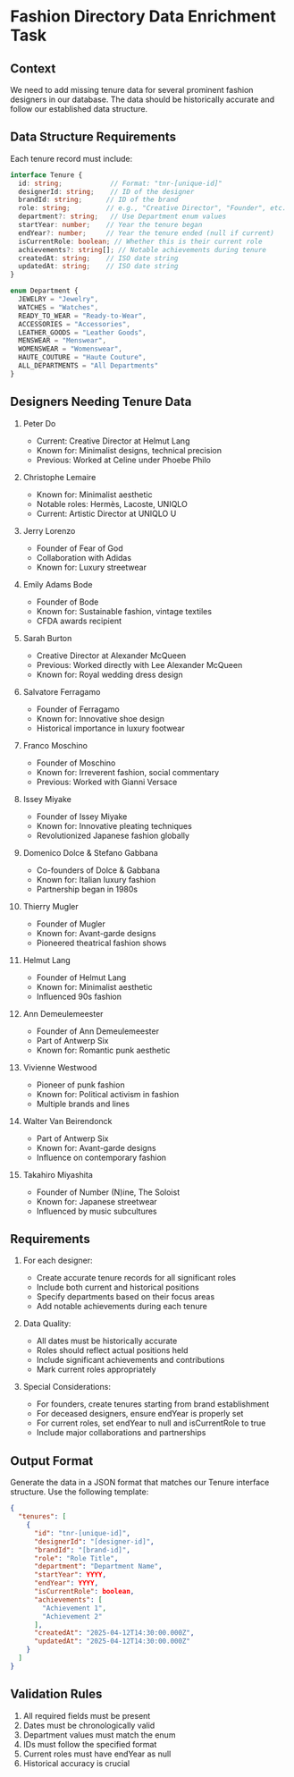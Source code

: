 # Fashion Directory Data Enrichment Task

## Context
We need to add missing tenure data for several prominent fashion designers in our database. The data should be historically accurate and follow our established data structure.

## Data Structure Requirements
Each tenure record must include:
```typescript
interface Tenure {
  id: string;            // Format: "tnr-[unique-id]"
  designerId: string;    // ID of the designer
  brandId: string;      // ID of the brand
  role: string;         // e.g., "Creative Director", "Founder", etc.
  department?: string;   // Use Department enum values
  startYear: number;    // Year the tenure began
  endYear?: number;     // Year the tenure ended (null if current)
  isCurrentRole: boolean; // Whether this is their current role
  achievements?: string[]; // Notable achievements during tenure
  createdAt: string;    // ISO date string
  updatedAt: string;    // ISO date string
}

enum Department {
  JEWELRY = "Jewelry",
  WATCHES = "Watches",
  READY_TO_WEAR = "Ready-to-Wear",
  ACCESSORIES = "Accessories",
  LEATHER_GOODS = "Leather Goods",
  MENSWEAR = "Menswear",
  WOMENSWEAR = "Womenswear",
  HAUTE_COUTURE = "Haute Couture",
  ALL_DEPARTMENTS = "All Departments"
}
```

## Designers Needing Tenure Data

1. Peter Do
   - Current: Creative Director at Helmut Lang
   - Known for: Minimalist designs, technical precision
   - Previous: Worked at Celine under Phoebe Philo

2. Christophe Lemaire
   - Known for: Minimalist aesthetic
   - Notable roles: Hermès, Lacoste, UNIQLO
   - Current: Artistic Director at UNIQLO U

3. Jerry Lorenzo
   - Founder of Fear of God
   - Collaboration with Adidas
   - Known for: Luxury streetwear

4. Emily Adams Bode
   - Founder of Bode
   - Known for: Sustainable fashion, vintage textiles
   - CFDA awards recipient

5. Sarah Burton
   - Creative Director at Alexander McQueen
   - Previous: Worked directly with Lee Alexander McQueen
   - Known for: Royal wedding dress design

6. Salvatore Ferragamo
   - Founder of Ferragamo
   - Known for: Innovative shoe design
   - Historical importance in luxury footwear

7. Franco Moschino
   - Founder of Moschino
   - Known for: Irreverent fashion, social commentary
   - Previous: Worked with Gianni Versace

8. Issey Miyake
   - Founder of Issey Miyake
   - Known for: Innovative pleating techniques
   - Revolutionized Japanese fashion globally

9. Domenico Dolce & Stefano Gabbana
   - Co-founders of Dolce & Gabbana
   - Known for: Italian luxury fashion
   - Partnership began in 1980s

10. Thierry Mugler
    - Founder of Mugler
    - Known for: Avant-garde designs
    - Pioneered theatrical fashion shows

11. Helmut Lang
    - Founder of Helmut Lang
    - Known for: Minimalist aesthetic
    - Influenced 90s fashion

12. Ann Demeulemeester
    - Founder of Ann Demeulemeester
    - Part of Antwerp Six
    - Known for: Romantic punk aesthetic

13. Vivienne Westwood
    - Pioneer of punk fashion
    - Known for: Political activism in fashion
    - Multiple brands and lines

14. Walter Van Beirendonck
    - Part of Antwerp Six
    - Known for: Avant-garde designs
    - Influence on contemporary fashion

15. Takahiro Miyashita
    - Founder of Number (N)ine, The Soloist
    - Known for: Japanese streetwear
    - Influenced by music subcultures

## Requirements

1. For each designer:
   - Create accurate tenure records for all significant roles
   - Include both current and historical positions
   - Specify departments based on their focus areas
   - Add notable achievements during each tenure

2. Data Quality:
   - All dates must be historically accurate
   - Roles should reflect actual positions held
   - Include significant achievements and contributions
   - Mark current roles appropriately

3. Special Considerations:
   - For founders, create tenures starting from brand establishment
   - For deceased designers, ensure endYear is properly set
   - For current roles, set endYear to null and isCurrentRole to true
   - Include major collaborations and partnerships

## Output Format
Generate the data in a JSON format that matches our Tenure interface structure. Use the following template:

```json
{
  "tenures": [
    {
      "id": "tnr-[unique-id]",
      "designerId": "[designer-id]",
      "brandId": "[brand-id]",
      "role": "Role Title",
      "department": "Department Name",
      "startYear": YYYY,
      "endYear": YYYY,
      "isCurrentRole": boolean,
      "achievements": [
        "Achievement 1",
        "Achievement 2"
      ],
      "createdAt": "2025-04-12T14:30:00.000Z",
      "updatedAt": "2025-04-12T14:30:00.000Z"
    }
  ]
}
```

## Validation Rules
1. All required fields must be present
2. Dates must be chronologically valid
3. Department values must match the enum
4. IDs must follow the specified format
5. Current roles must have endYear as null
6. Historical accuracy is crucial
